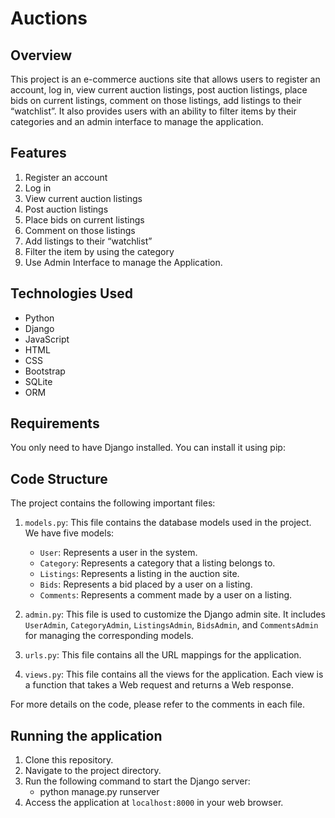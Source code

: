 # Auctions

## Overview
This project is an e-commerce auctions site that allows users to register an account, log in, view current auction listings, post auction listings, place bids on current listings, comment on those listings, add listings to their “watchlist”. It also provides users with an ability to filter items by their categories and an admin interface to manage the application.

## Features
1. Register an account
2. Log in
3. View current auction listings
4. Post auction listings
5. Place bids on current listings
6. Comment on those listings
7. Add listings to their “watchlist”
8. Filter the item by using the category
9. Use Admin Interface to manage the Application.

## Technologies Used
- Python
- Django
- JavaScript
- HTML
- CSS
- Bootstrap
- SQLite
- ORM

## Requirements
You only need to have Django installed. You can install it using pip:

## Code Structure
The project contains the following important files:

1. `models.py`: This file contains the database models used in the project. We have five models:
   - `User`: Represents a user in the system.
   - `Category`: Represents a category that a listing belongs to.
   - `Listings`: Represents a listing in the auction site.
   - `Bids`: Represents a bid placed by a user on a listing.
   - `Comments`: Represents a comment made by a user on a listing.

2. `admin.py`: This file is used to customize the Django admin site. It includes `UserAdmin`, `CategoryAdmin`, `ListingsAdmin`, `BidsAdmin`, and `CommentsAdmin` for managing the corresponding models.

3. `urls.py`: This file contains all the URL mappings for the application.

4. `views.py`: This file contains all the views for the application. Each view is a function that takes a Web request and returns a Web response.

For more details on the code, please refer to the comments in each file.

## Running the application
1. Clone this repository.
2. Navigate to the project directory.
3. Run the following command to start the Django server:
   + python manage.py runserver
4. Access the application at `localhost:8000` in your web browser.
